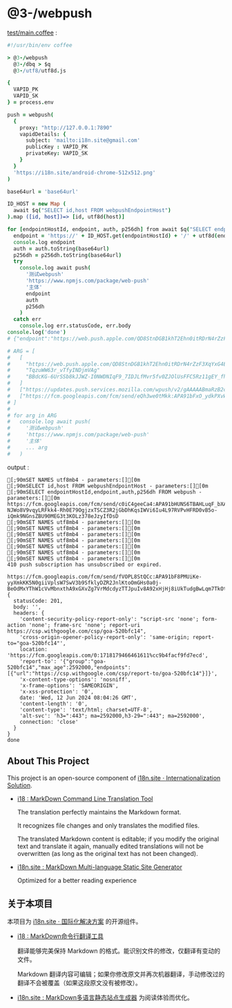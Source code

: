 # @3-/webpush

[test/main.coffee](./test/main.coffee) :

```coffee
#!/usr/bin/env coffee

> @3-/webpush
  @3-/dbq > $q
  @3-/utf8/utf8d.js

{
  VAPID_PK
  VAPID_SK
} = process.env

push = webpush(
  {
    proxy: "http://127.0.0.1:7890"
    vapidDetails: {
      subject: 'mailto:i18n.site@gmail.com'
      publicKey : VAPID_PK
      privateKey: VAPID_SK
    }
  }
  'https://i18n.site/android-chrome-512x512.png'
)

base64url = 'base64url'

ID_HOST = new Map (
  await $q("SELECT id,host FROM webpushEndpointHost")
).map ([id, host])=> [id, utf8d(host)]

for [endpointHostId, endpoint, auth, p256dh] from await $q("SELECT endpointHostId,endpoint,auth,p256dh FROM webpush")
  endpoint = 'https://' + ID_HOST.get(endpointHostId) + '/' + utf8d(endpoint)
  console.log endpoint
  auth = auth.toString(base64url)
  p256dh = p256dh.toString(base64url)
  try
    console.log await push(
      '测试webpush'
      'https://www.npmjs.com/package/web-push'
      '主体'
      endpoint
      auth
      p256dh
    )
  catch err
    console.log err.statusCode, err.body
console.log('done')
# {"endpoint":"https://web.push.apple.com/QD8StnDGB1khT2Ehn0itRDrN4rZzF3XqYxG4ELn9ovO39-vIL1C39Mvx2uA8HpNO-d_E8yQtGIDJ92p43ciqp_x0aoi3A930Zbi4C86g7bVjDM6NQ79v_sev4twHXYGWqJSEplvFbUcIN4S_feTPWc-zhnE0vBmPBdaaJSQGghI","keys":{"p256dh":"BBdcKG-6UrSSb8kJJWZ-I0NWDNIqF9_7IDJLfMvr5fv0ZJOlUsFFC5Rz11gEY_fhJlmgeRL96V4hQ27llcDnsuA","auth":"TqzuWW63r_vTfyINDjmVAg"}}

# ARG = [
#   [
#     "https://web.push.apple.com/QD8StnDGB1khT2Ehn0itRDrN4rZzF3XqYxG4ELn9ovO39-vIL1C39Mvx2uA8HpNO-d_E8yQtGIDJ92p43ciqp_x0aoi3A930Zbi4C86g7bVjDM6NQ79v_sev4twHXYGWqJSEplvFbUcIN4S_feTPWc-zhnE0vBmPBdaaJSQGghI"
#     "TqzuWW63r_vTfyINDjmVAg"
#     "BBdcKG-6UrSSb8kJJWZ-I0NWDNIqF9_7IDJLfMvr5fv0ZJOlUsFFC5Rz11gEY_fhJlmgeRL96V4hQ27llcDnsuA"
#   ]
#   ["https://updates.push.services.mozilla.com/wpush/v2/gAAAAABmaRzB2cyqwa5h1iR2Yz9TJjGlfgw5r6OZXkPrJwj3FVtQucKHoDCbPFHFXBElhz8Uz-CrybHYOGZvuA3PQAZ7xx36FXSFELFdc_RDdFz_b99sZzLG7tNpGiXYXu_M-V5EUb93FPhqASfgX-77dQrF1x_cn4-WO_wHwBcw6y6WzEqVHmw","PSCbzbnnMPAFQ9Qcfez_yQ","BGD2kV9zk0d1fv7xCJ00_EPIG335fws_MCrpLX3x852r7ySPqJ8gUqlSTAcyHxetcoMRckIwQyk0FvsdFp8VUxQ",0]
#   ["https://fcm.googleapis.com/fcm/send/eQh3we0tMkk:APA91bFxO_ydkPXvWlnt_3K9Pn4WbIHEPJ2dS5a4Hz0P5wqm40rB13i3QOA29bvqVxqS0oJH6__PXx1GmnpPGb_nwwuHYS2q5I5wQ1vbglGHLEfzssK-CzdhIQaf_FrDPqR67Zzcea8V","5jGSvwj2_K7GGd4-dGw18w","BFoecbFSWzJib91A4UPiqdmJmAVw_b1-hmgdkLsXwqrahcVlP4gj_GxqWKxuOiiLF0fS9_4v0EoW-yRzGjmsOVw",0]
# ]
#
# for arg in ARG
#   console.log await push(
#     '测试webpush'
#     'https://www.npmjs.com/package/web-push'
#     '主体'
#     ... arg
#   )
```

output :

```
[;90mSET NAMES utf8mb4 - parameters:[][0m
[;90mSELECT id,host FROM webpushEndpointHost - parameters:[][0m
[;90mSELECT endpointHostId,endpoint,auth,p256dh FROM webpush - parameters:[][0m
https://fcm.googleapis.com/fcm/send/c0iC4geeCa4:APA91bHUNS6TBAHLuqF_bXARxyn8TyqHj9V-NJWo8V9vqyLRFkk4-Rh0E79OgjzxTSCZ3R2jGbDhKqsIWVi6Iu4L97RVPvHFRD0vB5o-iQmk9NGnsZBU90MEG3t3KOLz378eJzyIfDsD
[;90mSET NAMES utf8mb4 - parameters:[][0m
[;90mSET NAMES utf8mb4 - parameters:[][0m
[;90mSET NAMES utf8mb4 - parameters:[][0m
[;90mSET NAMES utf8mb4 - parameters:[][0m
[;90mSET NAMES utf8mb4 - parameters:[][0m
[;90mSET NAMES utf8mb4 - parameters:[][0m
[;90mSET NAMES utf8mb4 - parameters:[][0m
410 push subscription has unsubscribed or expired.

https://fcm.googleapis.com/fcm/send/fVOPL8StQCc:APA91bF8PMUiKe-yyXmkKK5N0giiVplsW7SwV3b9SfklyDZR2JnlKtoOmGHs0a0j-BeOdMxYThW1cVvMbnxthA9xGXvZg7VrMdcdyzTTJpuIv8A92xHjHj8iUkTudgBwLqm7TkOtJMMT
{
  statusCode: 201,
  body: '',
  headers: {
    'content-security-policy-report-only': "script-src 'none'; form-action 'none'; frame-src 'none'; report-uri https://csp.withgoogle.com/csp/goa-520bfc14",
    'cross-origin-opener-policy-report-only': 'same-origin; report-to="goa-520bfc14"',
    location: 'https://fcm.googleapis.com/0:1718179466461611%cc9b4facf9fd7ecd',
    'report-to': '{"group":"goa-520bfc14","max_age":2592000,"endpoints":[{"url":"https://csp.withgoogle.com/csp/report-to/goa-520bfc14"}]}',
    'x-content-type-options': 'nosniff',
    'x-frame-options': 'SAMEORIGIN',
    'x-xss-protection': '0',
    date: 'Wed, 12 Jun 2024 08:04:26 GMT',
    'content-length': '0',
    'content-type': 'text/html; charset=UTF-8',
    'alt-svc': 'h3=":443"; ma=2592000,h3-29=":443"; ma=2592000',
    connection: 'close'
  }
}
done
```

## About This Project

This project is an open-source component of [i18n.site ⋅ Internationalization Solution](https://i18n.site).

* [i18 : MarkDown Command Line Translation Tool](https://i18n.site/i18)

  The translation perfectly maintains the Markdown format.

  It recognizes file changes and only translates the modified files.

  The translated Markdown content is editable; if you modify the original text and translate it again, manually edited translations will not be overwritten (as long as the original text has not been changed).

* [i18n.site : MarkDown Multi-language Static Site Generator](https://i18n.site/i18n.site)

  Optimized for a better reading experience

## 关于本项目

本项目为 [i18n.site ⋅ 国际化解决方案](https://i18n.site) 的开源组件。

* [i18 :  MarkDown命令行翻译工具](https://i18n.site/i18)

  翻译能够完美保持 Markdown 的格式。能识别文件的修改，仅翻译有变动的文件。

  Markdown 翻译内容可编辑；如果你修改原文并再次机器翻译，手动修改过的翻译不会被覆盖（如果这段原文没有被修改）。

* [i18n.site : MarkDown多语言静态站点生成器](https://i18n.site/i18n.site) 为阅读体验而优化。